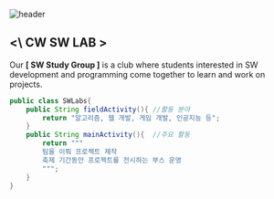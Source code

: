 ![header](https://capsule-render.vercel.app/api?type=waving&height=300&text=[청원고등학교%20SW%20연구반]&desc=Cheongwon%20Software%20Labs&fontAlign=50&fontAlignY=40&fontSize=50&color=0:08ff84,100:cee1cc&fontColor=000000)

## <\ CW SW LAB \>
Our **[ SW Study Group ]** is a club where students interested in SW development and programming come together to learn and work on projects.
```java
public class SWLabs{
    public String fieldActivity(){ //활동 분야
        return "알고리즘, 웹 개발, 게임 개발, 인공지능 등";
    }
    public String mainActivity(){  //주요 활동
        return """
        팀을 이뤄 프로젝트 제작
        축제 기간동안 프로젝트를 전시하는 부스 운영
        """;
    }
}
```
